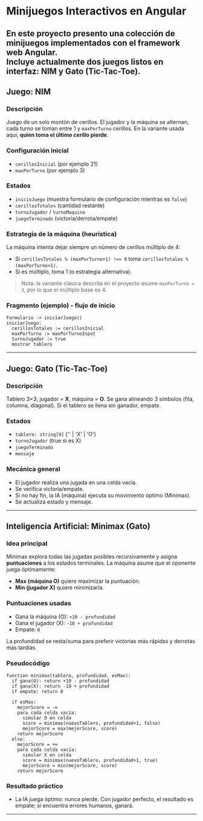 # Minijuegos Interactivos en Angular

En este proyecto presento una colección de **minijuegos implementados con el framework web Angular**.  
Incluye actualmente dos juegos listos en interfaz: **NIM** y **Gato (Tic-Tac-Toe)**.
---

## Juego: NIM

### Descripción
Juego de un solo montón de cerillos. El jugador y la máquina se alternan; cada turno se toman entre 1 y `maxPorTurno` cerillos. En la variante usada aquí, **quien toma el último cerillo pierde**.

### Configuración inicial
- `cerillosInicial` (por ejemplo 21)
- `maxPorTurno` (por ejemplo 3)

### Estados
- `inicioJuego` (muestra formulario de configuración mientras es `false`)
- `cerillosTotales` (cantidad restante)
- `turnoJugador` / `turnoMaquina`
- `juegoTerminado` (victoria/derrota/empate)

### Estrategia de la máquina (heurística)
La máquina intenta dejar siempre un número de cerillos múltiplo de 4:
- Si `cerillosTotales % (maxPorTurno+1) !== 0` toma `cerillosTotales % (maxPorTurno+1)`.
- Si es múltiplo, toma 1 (o estrategia alternativa).

> Nota: la variante clásica descrita en el proyecto asume `maxPorTurno = 3`, por lo que el múltiplo base es 4.

### Fragmento (ejemplo) - flujo de inicio
~~~text
Formulario -> iniciarJuego()
iniciarJuego:
  cerillosTotales := cerillosInicial
  maxPorTurno := maxPorTurnoInput
  turnoJugador := true
  mostrar tablero
~~~

---

## Juego: Gato (Tic-Tac-Toe)

### Descripción
Tablero 3×3; jugador = **X**, máquina = **O**. Se gana alineando 3 símbolos (fila, columna, diagonal). Si el tablero se llena sin ganador, empate.

### Estados
- `tablero: string[9]` ('' | 'X' | 'O')
- `turnoJugador` (true si es X)
- `juegoTerminado`
- `mensaje`

### Mecánica general
- El jugador realiza una jugada en una celda vacía.
- Se verifica victoria/empate.
- Si no hay fin, la IA (máquina) ejecuta su movimiento óptimo (Minimax).
- Se actualiza estado y mensaje.

---

## Inteligencia Artificial: Minimax (Gato)

### Idea principal
Minimax explora todas las jugadas posibles recursivamente y asigna **puntuaciones** a los estados terminales. La máquina asume que el oponente juega óptimamente:

- **Max (máquina O)** quiere maximizar la puntuación.
- **Min (jugador X)** quiere minimizarla.

### Puntuaciones usadas
- Gana la máquina (O): `+10 - profundidad`
- Gana el jugador (X): `-10 + profundidad`
- Empate: `0`

La profundidad se resta/suma para preferir victorias más rápidas y derrotas más tardías.

### Pseudocódigo
~~~text
function minimax(tablero, profundidad, esMax):
  if gana(O): return +10 - profundidad
  if gana(X): return -10 + profundidad
  if empate: return 0

  if esMax:
    mejorScore = -∞
    para cada celda vacía:
      simular O en celda
      score = minimax(nuevoTablero, profundidad+1, false)
      mejorScore = max(mejorScore, score)
    return mejorScore
  else:
    mejorScore = +∞
    para cada celda vacía:
      simular X en celda
      score = minimax(nuevoTablero, profundidad+1, true)
      mejorScore = min(mejorScore, score)
    return mejorScore
~~~

### Resultado práctico
- La IA juega óptimo: nunca pierde. Con jugador perfecto, el resultado es empate; si encuentra errores humanos, ganará.

---

